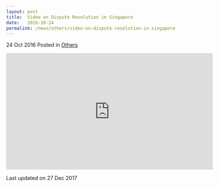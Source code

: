 ```yaml
---
layout: post
title:  Video on Dispute Resolution in Singapore
date:   2016-10-24
permalink: /news/others/video-on-dispute-resolution-in-singapore
---
```


24 Oct 2016 Posted in [Others](/news/others) 

<div class="bp-youtube">
<iframe width="560" height="315" src="https://www.youtube.com/embed/Us0e7e3Z1zA" frameborder="0" allow="accelerometer; autoplay; encrypted-media; gyroscope; picture-in-picture" allowfullscreen></iframe>
</div>

<p class="right-side-updated">Last updated on 27 Dec 2017</p> 

